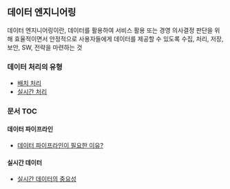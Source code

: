 ## 데이터 엔지니어링

데이터 엔지니어링이란, 데이터를 활용하여 서비스 활용 또는 경영 의사결정 판단을 위해 효율적이면서 안정적으로 사용자들에게  데이터를 제공할 수 있도록 수집, 처리, 저장, 보안, SW, 전략을 마련하는 것

### 데이터 처리의 유형

- [배치 처리](./Data_Batch/)
- [실시간 처리](./Data_Streamming/)


### 문서 TOC

#### 데이터 파이프라인
- [데이터 파이프라인이 필요한 이유?](./Data_Pipelines/necessity-data-pipeline.md)

#### 실시간 데이터
- [실시간 데이터의 중요성](./Data_Streamming/importance-data-streamming.md)
